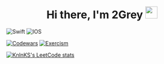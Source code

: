 <h1 align="center">Hi there, I'm 2Grey</a> 
<img src="https://github.com/blackcater/blackcater/raw/main/images/Hi.gif" height="32"/></h1>

![Swift](https://img.shields.io/badge/swift-F54A2A?style=for-the-badge&logo=swift&logoColor=white)
![IOS](https://img.shields.io/badge/iOS-000000?style=for-the-badge&logo=ios&logoColor=white)

[![Codewars](https://img.shields.io/badge/Codewars-B1361E?style=for-the-badge&logo=codewars&logoColor=white)](https://www.codewars.com/users/2Grey)
[![Exercism](https://img.shields.io/badge/Exercism-009CAB?style=for-the-badge&logo=exercism&logoColor=white)](https://exercism.io/profiles/2Grey)

[![KnlnKS's LeetCode stats](https://leetcode-stats-six.vercel.app/api?username=2Grey&theme=dark)](https://leetcode.com/2Grey/)


